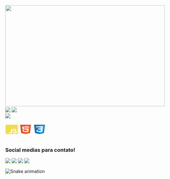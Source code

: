 <img height="320px" width="100%" src="./img/wallpaper-myname4.gif"/>

<!-- ##


<h3 align="center">👨‍💻   My Stats   👨‍💻</h3> -->
<br> 
<div align="left">
  <img width="48%" src="https://github-readme-stats.vercel.app/api?username=victor-xavier21&theme=midnight-purple&show_icons=true&hide_border=false&count_private=true"/>
  <img width="48%" src="https://github-readme-streak-stats.herokuapp.com/?user=victor-xavier21&theme=midnight-purple&hide_border=false"/>
</div> 
  <img width="48%" src="https://github-readme-stats.vercel.app/api/top-langs/?username=victor-xavier21&theme=midnight-purple&show_icons=true&hide_border=false&layout=compact"/>

<div style="display: inline_block"><br>
  <img align="center" alt="Js" height="30" width="40" src="https://raw.githubusercontent.com/devicons/devicon/master/icons/javascript/javascript-plain.svg">
  <img align="center" alt="HTML" height="30" width="40" src="https://raw.githubusercontent.com/devicons/devicon/master/icons/html5/html5-original.svg">
  <img align="center" alt="CSS" height="30" width="40" src="https://raw.githubusercontent.com/devicons/devicon/master/icons/css3/css3-original.svg">
</div>
 
 <br>
 
  ### Social medias para contato!
 
<div> 
  <a href="https://www.instagram.com/victooor011/" target="_blank"><img src="https://img.shields.io/badge/-Instagram-%23E4405F?style=for-the-badge&logo=instagram&logoColor=white" target="_blank"></a>
 <a href="" target="_blank"><img src="https://img.shields.io/badge/Discord-7289DA?style=for-the-badge&logo=discord&logoColor=white" target="_blank"></a> 
  <a href ="https://mail.google.com/mail/u/0/?tab=rm&ogbl#inbox"><img src="https://img.shields.io/badge/-Gmail-%23333?style=for-the-badge&logo=gmail&logoColor=white" target="_blank"></a>
  <a href="https://www.linkedin.com/in/victor-augusto-xavier/" target="_blank"><img src="https://img.shields.io/badge/-LinkedIn-%230077B5?style=for-the-badge&logo=linkedin&logoColor=white" target="_blank"></a> 
 
  ![Snake animation](https://github.com/victor-xavier21/victor-xavier21/blob/output/github-contribution-grid-snake.svg)

</div>
